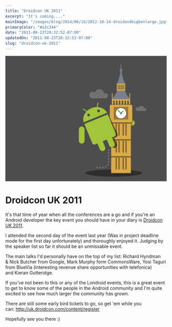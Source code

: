 ```yaml
---
title: "Droidcon UK 2011"
excerpt: "It's coming...."
mainImage: "/images/blog/2014/06/16/2012-10-14-droidandbigbenlarge.jpg"
primaryColor: "#a3c344"
date: "2011-08-23T20:32:52-07:00"
updatedOn: "2011-08-23T20:32:52-07:00"
slug: "droidcon-uk-2011"
---
```

![Key art for blog post "Droidcon UK 2011 "](/images/blog/2014/06/16/2012-10-14-droidandbigbenlarge.jpg)

# Droidcon UK 2011 

It's that time of year when all the conferences are a go and if you're an Android developer the key event you should have in your diary is [Droidcon UK 2011](http://uk.droidcon.com/). 

I attended the second day of the event last year (Was in project deadline mode for the first day unfortunately) and thoroughly enjoyed it. Judging by the speaker list so far it should be an unmissable event. 

The main talks I'd personally have on the top of my list: Richard Hyndman & Nick Butcher from Google, Mark Murphy form CommonsWare, Yosi Taguri from BlueVia (interesting revenue share opportunities with telefonica) and Kieran Gutteridge. 

If you've not been to this or any of the Londroid events, this is a great event to get to know some of the people in the Android community and I'm quite excited to see how much larger the community has grown. 

There are still some early bird tickets to go, so get 'em while you can: <http://uk.droidcon.com/content/register> 

Hopefully see you there :) 
